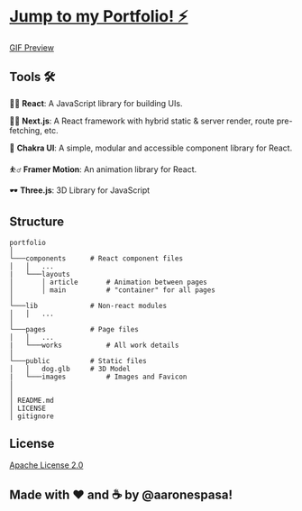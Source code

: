 # [Jump to my Portfolio! ⚡️](https://aaronespasa.com/)

[GIF Preview](https://github.com/aaronespasa/portfolio/blob/main/public/images/portfolio-preview.gif)

## Tools 🛠

👨‍💻 **React**: A JavaScript library for building UIs.

👨‍💻 **Next.js**: A React framework with hybrid static & server render, route pre-fetching, etc.

🎨 **Chakra UI**: A simple, modular and accessible component library for React.

⛹️‍♂️ **Framer Motion**: An animation library for React.

🕶 **Three.js**: 3D Library for JavaScript

## Structure

```
portfolio
│
└───components      # React component files
│   │   ...
|   └───layouts
│       │ article       # Animation between pages
│       │ main          # "container" for all pages
│
└───lib             # Non-react modules
│   │   ...
│
└───pages           # Page files
│   │   ...
|   └───works           # All work details
│
└───public          # Static files
│   │   dog.glb     # 3D Model
|   └───images          # Images and Favicon
│
│
│ README.md
│ LICENSE  
│ gitignore  
```

## License
[Apache License 2.0](https://www.apache.org/licenses/LICENSE-2.0)

## Made with ❤️ and ☕️ by @aaronespasa!
